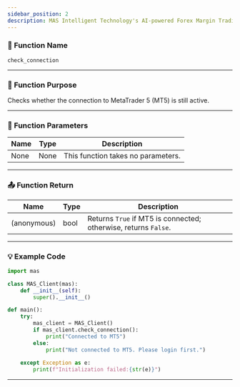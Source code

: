 ```yaml
---
sidebar_position: 2
description: MAS Intelligent Technology's AI-powered Forex Margin Trading Platform with full MetaTrader MT5 broker integration allows investors to generate automated trading strategies simply by entering text. Supports instant backtesting,real-time data synchronization,and seamless multi-broker switching. No coding experience required to easily launch AI automated trading,optimize strategies,and reduce market risk. Designed for both individual traders and financial institutions with standardized MetaTrader MT5-compatible APIs,automated backtesting,and quantitative strategy optimization to help enterprises deploy stable and efficient trading solutions quickly.
---
```


### 🧩 Function Name

`check_connection`

---

### 🎯 Function Purpose

Checks whether the connection to MetaTrader 5 (MT5) is still active.

---

### 🔧 Function Parameters

| Name | Type | Description |
|------|------|-------------|
| None | None | This function takes no parameters. |

---

### 📤 Function Return 

| Name        | Type | Description                          |
|-------------|------|--------------------------------------|
| (anonymous) | bool | Returns `True` if MT5 is connected; otherwise, returns `False`. |

---

### 💡 Example Code

```python
import mas

class MAS_Client(mas):
    def __init__(self):
        super().__init__()

def main():
    try:
        mas_client = MAS_Client()
        if mas_client.check_connection():
            print("Connected to MT5")
        else:
            print("Not connected to MT5. Please login first.")
            
    except Exception as e:
        print(f"Initialization failed:{str(e)}")
```
---

